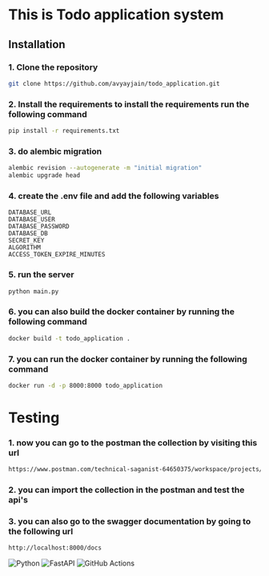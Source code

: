 # This is Todo application system 

## Installation
### 1. Clone the repository
```bash
git clone https://github.com/avyayjain/todo_application.git
```

### 2. Install the requirements to install the requirements run the following command
```bash
pip install -r requirements.txt
```
### 3. do alembic migration
```bash
alembic revision --autogenerate -m "initial migration"
alembic upgrade head
```
### 4. create the .env file and add the following variables
```
DATABASE_URL
DATABASE_USER
DATABASE_PASSWORD
DATABASE_DB
SECRET_KEY
ALGORITHM
ACCESS_TOKEN_EXPIRE_MINUTES
```
### 5. run the server
```bash
python main.py
```
### 6. you can also build the docker container by running the following command
```bash
docker build -t todo_application .
```
### 7. you can run the docker container by running the following command
```bash
docker run -d -p 8000:8000 todo_application
```
# Testing
### 1. now you can go to the postman the collection by visiting this url 
```bash
https://www.postman.com/technical-saganist-64650375/workspace/projects/collection/23939640-60350063-a735-4dd8-b45c-aa41ff4d3762?action=share&creator=23939640
```
### 2. you can import the collection in the postman and test the api's
### 3. you can also go to the swagger documentation by going to the following url
```bash
http://localhost:8000/docs
```

![Python](https://img.shields.io/badge/python-3670A0?style=for-the-badge&logo=python&logoColor=ffdd54)
![FastAPI](https://img.shields.io/badge/FastAPI-005571?style=for-the-badge&logo=fastapi)
![GitHub Actions](https://img.shields.io/badge/github%20actions-%232671E5.svg?style=for-the-badge&logo=githubactions&logoColor=white)
 